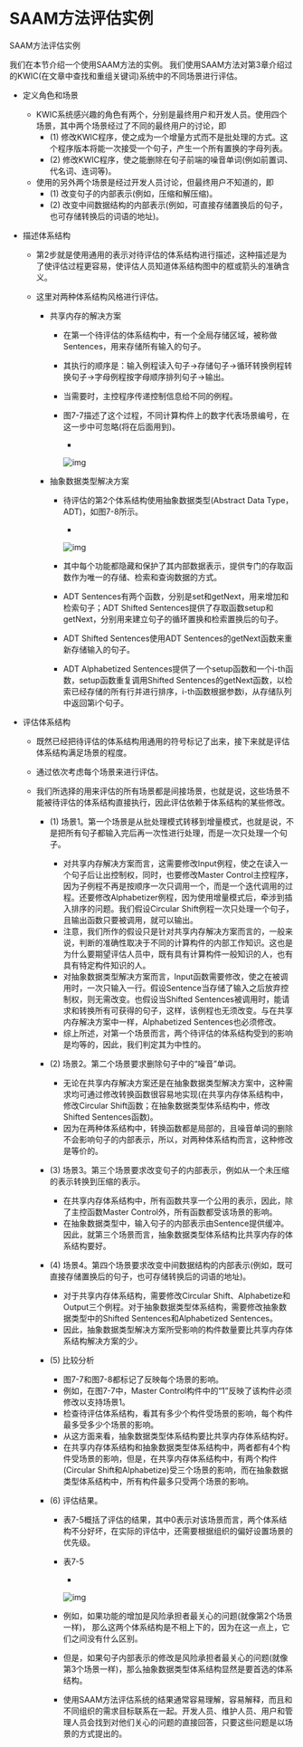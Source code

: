 # SAAM方法评估实例

SAAM方法评估实例

 

我们在本节介绍一个使用SAAM方法的实例。 我们使用SAAM方法对第3章介绍过的KWIC(在文章中查找和重组关键词)系统中的不同场景进行评估。

- 定义角色和场景

  - KWIC系统感兴趣的角色有两个，分别是最终用户和开发人员。使用四个场景，其中两个场景经过了不同的最终用户的讨论，即
    - (1) 修改KWIC程序，使之成为一个增量方式而不是批处理的方式。这个程序版本将能一次接受一个句子，产生一个所有置换的字母列表。
    - (2) 修改KWIC程序，使之能删除在句子前端的噪音单词(例如前置词、代名词、连词等)。
  - 使用的另外两个场景是经过开发人员讨论，但最终用户不知道的，即
    - (1) 改变句子的内部表示(例如，压缩和解压缩)。
    - (2) 改变中间数据结构的内部表示(例如，可直接存储置换后的句子，也可存储转换后的词语的地址)。

- 描述体系结构

  - 第2步就是使用通用的表示对待评估的体系结构进行描述，这种描述是为了使评估过程更容易，使评估人员知道体系结构图中的框或箭头的准确含义。

  - 这里对两种体系结构风格进行评估。

    - 共享内存的解决方案

      - 在第一个待评估的体系结构中，有一个全局存储区域，被称做Sentences，用来存储所有输入的句子。

      - 其执行的顺序是：输入例程读入句子→存储句子→循环转换例程转换句子→字母例程按字母顺序排列句子→输出。

      - 当需要时，主控程序传递控制信息给不同的例程。

      - 图7-7描述了这个过程，不同计算构件上的数字代表场景编号，在这一步中可忽略(将在后面用到)。

        - 

          ![img](https://mubu.com/document_image/0cdd25dc-a71a-4100-8799-13c11dd9638f-4644403.jpg)

    - 抽象数据类型解决方案

      - 待评估的第2个体系结构使用抽象数据类型(Abstract Data Type，ADT)，如图7-8所示。

        - 

          ![img](https://mubu.com/document_image/b5e3fd30-bbac-4805-a755-916bf9aaa86c-4644403.jpg)

      - 其中每个功能都隐藏和保护了其内部数据表示，提供专门的存取函数作为唯一的存储、检索和查询数据的方式。

      - ADT Sentences有两个函数，分别是set和getNext，用来增加和检索句子；ADT Shifted Sentences提供了存取函数setup和getNext，分别用来建立句子的循环置换和检索置换后的句子。

      - ADT Shifted Sentences使用ADT Sentences的getNext函数来重新存储输入的句子。

      - ADT Alphabetized Sentences提供了一个setup函数和一个i-th函数，setup函数重复调用Shifted Sentences的getNext函数，以检索已经存储的所有行并进行排序，i-th函数根据参数i，从存储队列中返回第i个句子。

- 评估体系结构

  - 既然已经把待评估的体系结构用通用的符号标记了出来，接下来就是评估体系结构满足场景的程度。

  - 通过依次考虑每个场景来进行评估。

  - 我们所选择的用来评估的所有场景都是间接场景，也就是说，这些场景不能被待评估的体系结构直接执行，因此评估依赖于体系结构的某些修改。

    - (1) 场景1。第一个场景是从批处理模式转移到增量模式，也就是说，不是把所有句子都输入完后再一次性进行处理，而是一次只处理一个句子。

      - 对共享内存解决方案而言，这需要修改Input例程，使之在读入一个句子后让出控制权，同时，也要修改Master Control主控程序，因为子例程不再是按顺序一次只调用一个，而是一个迭代调用的过程。还要修改Alphabetizer例程，因为使用增量模式后，牵涉到插入排序的问题。我们假设Circular Shift例程一次只处理一个句子，且输出函数只要被调用，就可以输出。
      - 注意，我们所作的假设只是针对共享内存解决方案而言的，一般来说，判断的准确性取决于不同的计算构件的内部工作知识。这也是为什么要期望评估人员中，既有具有计算构件一般知识的人，也有具有特定构件知识的人。
      - 对抽象数据类型解决方案而言，Input函数需要修改，使之在被调用时，一次只输入一行。假设Sentence当存储了输入之后放弃控制权，则无需改变。也假设当Shifted Sentences被调用时，能请求和转换所有可获得的句子，这样，该例程也无须改变。与在共享内存解决方案中一样，Alphabetized Sentences也必须修改。
      - 综上所述，对第一个场景而言，两个待评估的体系结构受到的影响是均等的，因此，我们判定其为中性的。

    - (2) 场景2。第二个场景要求删除句子中的“噪音”单词。

      - 无论在共享内存解决方案还是在抽象数据类型解决方案中，这种需求均可通过修改转换函数很容易地实现(在共享内存体系结构中，修改Circular Shift函数；在抽象数据类型体系结构中，修改Shifted Sentences函数)。
      - 因为在两种体系结构中，转换函数都是局部的，且噪音单词的删除不会影响句子的内部表示，所以，对两种体系结构而言，这种修改是等价的。

    - (3) 场景3。第三个场景要求改变句子的内部表示，例如从一个未压缩的表示转换到压缩的表示。

      - 在共享内存体系结构中，所有函数共享一个公用的表示，因此，除了主控函数Master Control外，所有函数都受该场景的影响。
      - 在抽象数据类型中，输入句子的内部表示由Sentence提供缓冲。因此，就第三个场景而言，抽象数据类型体系结构比共享内存的体系结构要好。

    - (4) 场景4。第四个场景要求改变中间数据结构的内部表示(例如，既可直接存储置换后的句子，也可存储转换后的词语的地址)。

      - 对于共享内存体系结构，需要修改Circular Shift、Alphabetize和Output三个例程。对于抽象数据类型体系结构，需要修改抽象数据类型中的Shifted Sentences和Alphabetized Sentences。
      - 因此，抽象数据类型解决方案所受影响的构件数量要比共享内存体系结构解决方案的少。 

    - (5) 比较分析

      - 图7-7和图7-8都标记了反映每个场景的影响。
      - 例如，在图7-7中，Master Control构件中的“1”反映了该构件必须修改以支持场景1。
      - 检查待评估体系结构，看其有多少个构件受场景的影响，每个构件最多受多少个场景的影响。
      - 从这方面来看，抽象数据类型体系结构要比共享内存体系结构好。
      - 在共享内存体系结构和抽象数据类型体系结构中，两者都有4个构件受场景的影响，但是，在共享内存体系结构中，有两个构件(Circular Shift和Alphabetize)受三个场景的影响，而在抽象数据类型体系结构中，所有构件最多只受两个场景的影响。

    - (6) 评估结果。

      - 表7-5概括了评估的结果，其中0表示对该场景而言，两个体系结构不分好坏，在实际的评估中，还需要根据组织的偏好设置场景的优先级。

      - 表7-5

        - 

          ![img](https://mubu.com/document_image/77bffb98-6773-48f2-b2a6-95ab4c95a15c-4644403.jpg)

      - 例如，如果功能的增加是风险承担者最关心的问题(就像第2个场景一样)， 那么这两个体系结构是不相上下的，因为在这一点上，它们之间没有什么区别。

      - 但是，如果句子内部表示的修改是风险承担者最关心的问题(就像第3个场景一样)，那么抽象数据类型体系结构显然是要首选的体系结构。

      - 使用SAAM方法评估系统的结果通常容易理解，容易解释，而且和不同组织的需求目标联系在一起。开发人员、维护人员、用户和管理人员会找到对他们关心的问题的直接回答，只要这些问题是以场景的方式提出的。
